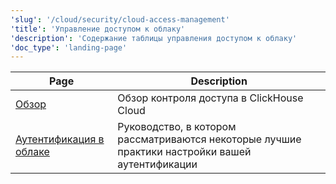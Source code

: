 ```yaml
---
'slug': '/cloud/security/cloud-access-management'
'title': 'Управление доступом к облаку'
'description': 'Содержание таблицы управления доступом к облаку'
'doc_type': 'landing-page'
---
```

| Page                                                                                         | Description                                                                                                                                       |
|----------------------------------------------------------------------------------------------|---------------------------------------------------------------------------------------------------------------------------------------------------|
| [Обзор](/cloud/security/cloud-access-management/overview)                         | Обзор контроля доступа в ClickHouse Cloud                                                                                                        |
| [Аутентификация в облаке](/cloud/security/cloud-authentication)                         | Руководство, в котором рассматриваются некоторые лучшие практики настройки вашей аутентификации                                                  |